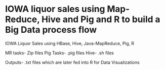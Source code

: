 # IOWA liquor sales using Map-Reduce, Hive and Pig and R to build a Big Data process flow
IOWA Liquor Sales using HBase, Hive, Java-MapReduce, Pig, R

MR tasks- Zip files
Pig Tasks- .pig files
Hive- .sh files

Outputs- .txt files which are later fed into R for Data Visualizations
